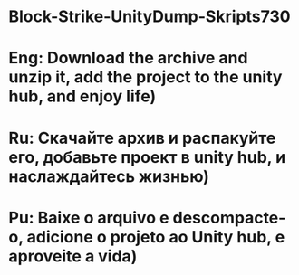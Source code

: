 # Block-Strike-UnityDump-Skripts730
# Eng: Download the archive and unzip it, add the project to the unity hub, and enjoy life)
# Ru: Скачайте архив и распакуйте его, добавьте проект в unity hub, и наслаждайтесь жизнью)
# Pu: Baixe o arquivo e descompacte-o, adicione o projeto ao Unity hub, e aproveite a vida)
